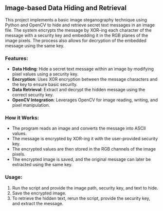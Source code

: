 ## Image-based Data Hiding and Retrieval
This project implements a basic image steganography technique using Python and OpenCV to hide and retrieve secret text messages in an image file. The system encrypts the message by XOR-ing each character of the message with a security key and embedding it in the RGB planes of the image pixels. The process also allows for decryption of the embedded message using the same key.

### Features:
- **Data Hiding**: Hide a secret text message within an image by modifying pixel values using a security key.
- **Encryption**: Uses XOR encryption between the message characters and the key to ensure basic security.
- **Data Retrieval**: Extract and decrypt the hidden message using the correct security key.
- **OpenCV Integration**: Leverages OpenCV for image reading, writing, and pixel manipulation.

### How it Works:
- The program reads an image and converts the message into ASCII values.
- The message is encrypted by XOR-ing it with the user-provided security key.
- The encrypted values are then stored in the RGB channels of the image pixels.
- The encrypted image is saved, and the original message can later be extracted using the same key.

### Usage:
1. Run the script and provide the image path, security key, and text to hide.
2. Save the encrypted image.
3. To retrieve the hidden text, rerun the script, provide the security key, and extract the message.
